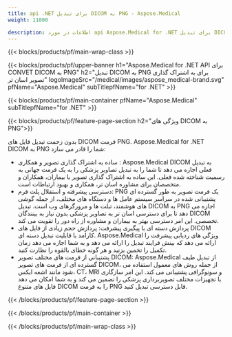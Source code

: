 ```yaml
---
title: api .NET برای تبدیل DICOM به PNG - Aspose.Medical
weight: 11000

description: اطلاعات در مورد api Aspose.Medical for .NET برای تبدیل DICOM به PNG
---
```


{{< blocks/products/pf/main-wrap-class >}}

{{< blocks/products/pf/upper-banner h1="Aspose.Medical for .NET API برای CONVET DICOM به PNG" h2="تبدیل DICOM به PNG برای به اشتراک گذاری تصویر اسان تر" logoImageSrc="/medical/images/aspose_medical-brand.svg" pfName="Aspose.Medical" subTitlepfName="for .NET" >}}

{{< blocks/products/pf/main-container pfName="Aspose.Medical" subTitlepfName="for .NET" >}}

{{< blocks/products/pf/feature-page-section h2="ویژگی های DICOM به PNG">}}

<p>بدون زحمت تبدیل فایل های DICOM فرمت PNG. Aspose.Medical for .NET DICOM به PNG شما را قادر می سازد:</p>

<ul>
<li>ساده به اشتراک گذاری تصویر و همکاری : Aspose.Medical DICOM به تبدیل فعلی اجازه می دهد تا شما را به تبدیل تصاویر پزشکی را به یک فرمت جهانی به رسمیت شناخته شده فعلی. این ساده به اشتراک گذاری تصویر با بیماران، همکاران و متخصصان برای مشاوره اسان تر، همکاری و بهبود ارتباطات است.</li>
<li>دسترسی پیشرفته و استقلال پلت فرم: PNG یک فرمت تصویر به طور گسترده ای پشتیبانی شده در سراسر سیستم عامل ها و دستگاه های مختلف، از جمله گوشی های هوشمند، تبلت ها و مرورگرهای وب است. تبدیل DICOM به PNG اجازه می دهد تا برای دسترسی اسان تر به تصاویر پزشکی بدون نیاز به بینندگان DICOM تخصصی. این امر دسترسی بهتر به بیماران و مشاوره از راه دور را تقویت می کند.</li>
<li>پردازش دسته ای با پیگیری پیشرفت: پردازش حجم زیادی از فایل های DICOM کارامد با قابلیت تبدیل دسته ای. Aspose.Medical ویژگی های ردیابی پیشرفت را ارائه می دهد که بینش فرایند تبدیل را ارائه می دهد و به شما اجازه می دهد زمان تکمیل را تخمین بزنید و هر گونه خطای بالقوه را نظارت کنید.</li>
<li>پشتیبانی از فرمت های مختلف تصویر DICOM: Aspose.Medical از تبدیل طیف گسترده ای از فرمت های تصویر DICOM، از جمله روش های معمول استفاده می شود مانند اشعه ایکس، CT، MRI و سونوگرافی پشتیبانی می کند. این امر سازگاری با تجهیزات مختلف تصویربرداری پزشکی را تضمین می کند و به شما امکان می دهد فایل های متنوع DICOM را به فرمت PNG قابل دسترسی تبدیل کنید.</li>
</ul>

{{< /blocks/products/pf/feature-page-section >}}

{{< /blocks/products/pf/main-container >}}

{{< /blocks/products/pf/main-wrap-class >}}
